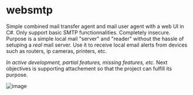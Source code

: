 # websmtp

Simple combined mail transfer agent and mail user agent with a web UI in C#.
Only support basic SMTP functionnalities. Completely insecure.
Purpose is a simple local mail "server" and "reader" without the hassle of setuping a _real_ mail server.
Use it to receive local email alerts from devices such as routers, ip cameras, printers, etc.

_In active development, partial features, missing features, etc._
Next objectives is supporting attachement so that the project can fulfill its purpose.

![image](https://github.com/monaha-hundo/websmtp/assets/139830086/18c2dc3a-d3e6-4467-b050-317bbed21a5d)
